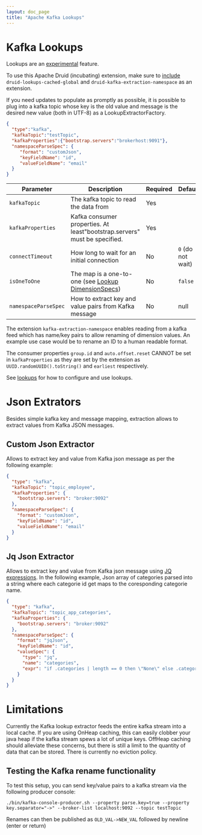 ```yaml
---
layout: doc_page
title: "Apache Kafka Lookups"
---
```


<!--
  ~ Licensed to the Apache Software Foundation (ASF) under one
  ~ or more contributor license agreements.  See the NOTICE file
  ~ distributed with this work for additional information
  ~ regarding copyright ownership.  The ASF licenses this file
  ~ to you under the Apache License, Version 2.0 (the
  ~ "License"); you may not use this file except in compliance
  ~ with the License.  You may obtain a copy of the License at
  ~
  ~   http://www.apache.org/licenses/LICENSE-2.0
  ~
  ~ Unless required by applicable law or agreed to in writing,
  ~ software distributed under the License is distributed on an
  ~ "AS IS" BASIS, WITHOUT WARRANTIES OR CONDITIONS OF ANY
  ~ KIND, either express or implied.  See the License for the
  ~ specific language governing permissions and limitations
  ~ under the License.
  -->

# Kafka Lookups

<div class="note caution">
Lookups are an <a href="../experimental.html">experimental</a> feature.
</div>

To use this Apache Druid (incubating) extension, make sure to [include](../../operations/including-extensions.html) `druid-lookups-cached-global` and `druid-kafka-extraction-namespace` as an extension.

If you need updates to populate as promptly as possible, it is possible to plug into a kafka topic whose key is the old value and message is the desired new value (both in UTF-8) as a LookupExtractorFactory.

```json
{
  "type":"kafka",
  "kafkaTopic":"testTopic",
  "kafkaProperties":{"bootstrap.servers":"brokerhost:9091"},
  "namespaceParseSpec": {
     "format": "customJson",
     "keyFieldName": "id",
     "valueFieldName": "email"
  }
}
```

|Parameter|Description|Required|Default|
|---------|-----------|--------|-------|
|`kafkaTopic`|The kafka topic to read the data from|Yes||
|`kafkaProperties`|Kafka consumer properties. At least"bootstrap.servers" must be specified. |Yes||
|`connectTimeout`|How long to wait for an initial connection|No|`0` (do not wait)|
|`isOneToOne`|The map is a one-to-one (see [Lookup DimensionSpecs](../../querying/dimensionspecs.html))|No|`false`|
|`namespaceParseSpec`|How to extract key and value pairs from Kafka message|No|null|

The extension `kafka-extraction-namespace` enables reading from a kafka feed which has name/key pairs to allow renaming of dimension values. An example use case would be to rename an ID to a human readable format.

The consumer properties `group.id` and `auto.offset.reset` CANNOT be set in `kafkaProperties` as they are set by the extension as `UUID.randomUUID().toString()` and `earliest` respectively.

See [lookups](../../querying/lookups.html) for how to configure and use lookups.

# Json Extrators

Besides simple kafka key and message mapping, extraction allows to extract values from Kafka JSON messages.

## Custom Json Extractor
Allows to extract key and value from Kafka json message as per the following example:

```json
{
  "type": "kafka",
  "kafkaTopic": "topic_employee",
  "kafkaProperties": {
    "bootstrap.servers": "broker:9092"
  },
  "namespaceParseSpec": {
    "format": "customJson",
    "keyFieldName": "id",
    "valueFieldName": "email"
  }
}
```

## Jq Json Extractor

Allows to extract key and value from Kafka json message using [JQ expressions](https://github.com/stedolan/jq/wiki/Cookbook). In the following example, Json array of categories parsed into a string where each categorie id get maps to the coresponding categorie name.

```json
{
  "type": "kafka",
  "kafkaTopic": "topic_app_categories",
  "kafkaProperties": {
    "bootstrap.servers": "broker:9092"
  },
  "namespaceParseSpec": {
    "format": "jqJson",
    "keyFieldName": "id",
    "valueSpec": {
      "type": "jq",
      "name": "categories",
      "expr": "if .categories | length == 0 then \"None\" else .categories |  map (if .== 1 then \"Entertainment\" elif . == 2 then \"Games\" else \"Unknown\" end) end"
    }
  }
}
```

# Limitations

Currently the Kafka lookup extractor feeds the entire kafka stream into a local cache. If you are using OnHeap caching, this can easily clobber your java heap if the kafka stream spews a lot of unique keys.
OffHeap caching should alleviate these concerns, but there is still a limit to the quantity of data that can be stored.
There is currently no eviction policy.

## Testing the Kafka rename functionality

To test this setup, you can send key/value pairs to a kafka stream via the following producer console:

```
./bin/kafka-console-producer.sh --property parse.key=true --property key.separator="->" --broker-list localhost:9092 --topic testTopic
```

Renames can then be published as `OLD_VAL->NEW_VAL` followed by newline (enter or return)
